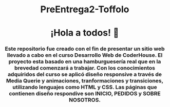 <div>
    <h1 align="center">PreEntrega2-Toffolo</h1>
</div>
<div id="header" align="center">
    <h1 align="center"> ¡Hola a todos! 👋 </h1>
    <h3 align="center"> Este repositorio fue creado con el fin de presentar un sitio web llevado a cabo en el curso Desarrollo Web de CoderHouse. El proyecto esta basado en una hamburguesería real que en la brevedad comenzará a trabajar. Con los conocimientos adquiridos del curso se aplicó diseño responsive a través de Media Querie y animaciones, tranformaciones y transiciones, utilizando lenguajes como HTML y CSS.
    Las páginas que contienen diseño respondive son INICIO, PEDIDOS y SOBRE NOSOTROS.</h3>
</div> 

</div>
